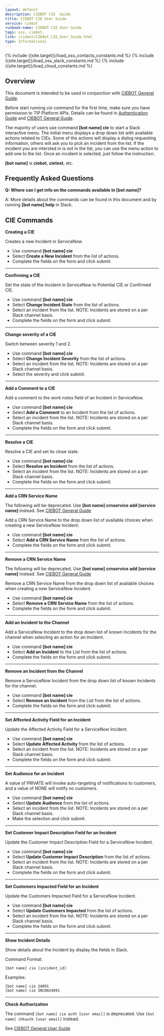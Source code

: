 ```yaml
---
layout: default
description: CIEBOT CIE  Guide
title: CIEBOT CIE User Guide
service: ciebot
runbook-name: CIEBOT CIE User Guide
tags: oss, ciebot,
link: /ciebot/CIEBot_CIE_User_Guide.html
type: Informational
---
```


{% include {{site.target}}/load_oss_contacts_constants.md %}
{% include {{site.target}}/load_oss_slack_constants.md %}
{% include {{site.target}}/load_cloud_constants.md %}

## Overview

This document is intended to be used in conjunction with [CIEBOT General Guide](https://pages.github.ibm.com/cloud-sre/runbooks/docs/runbooks/ciebot/CIEBot_General_User_Guide.html).

Before start running *cie* command for the first time, make sure you have permission to TIP Platform APIs. Details can be found in [Authentication Guide](https://pages.github.ibm.com/cloud-sre/runbooks/docs/runbooks/ciebot/Runbook_CIEBot_User_Authentication.html) and [CIEBOT General Guide](https://pages.github.ibm.com/cloud-sre/runbooks/docs/runbooks/ciebot/CIEBot_General_User_Guide.html).

The majority of users use command **[bot name] cie** to start a Slack interactive menu. The initial menu displays a drop down list with available actions related to CIEs. Some of the actions will display a dialog requesting information, others will ask you to pick an incident from the list. If the incident you are intersted in is not in the list, you can use the menu action to add one to the list. Once an incident is selected, just follow the instruction.

**[bot name]** is **ciebot**, **cietest**, etc.

## Frequently Asked Questions

**Q: Where can I get info on the commands available in [bot name]?**

A: More details about the commands can be found in this document and by running **[bot name] help** in Slack.

## CIE Commands

**Creating a CIE**

Creates a new Incident in ServiceNow.

- Use command **[bot name] cie**
- Select **Create a New Incident** from the list of actions.
- Complete the fields on the form and click submit.

----------------------

**Confirming a CIE**

Set the state of the Incident in ServiceNow to Potential CIE or Confirmed CIE.

- Use command **[bot name] cie**
- Select **Change Incident State** from the list of actions.
- Select an incident from the list. NOTE: Incidents are stored on a per Slack channel basis.
- Complete the fields on the form and click submit.

----------------------
**Change severity of a CIE**

Switch between severity 1 and 2.

- Use command **[bot name] cie**
- Select **Change Incident Severity** from the list of actions.
- Select an incident from the list. NOTE: Incidents are stored on a per Slack channel basis.
- Select the severity and click submit.

----------------------

**Add a Comment to a CIE**

Add a comment to the work notes field of an Incident in ServiceNow.

- Use command **[bot name] cie**
- Select **Add a Comment** to an Incident from the list of actions.
- Select an incident from the list. NOTE: Incidents are stored on a per Slack channel basis.
- Complete the fields on the form and click submit.

----------------------

**Resolve a CIE**

Resolve a CIE and set its close state.

- Use command **[bot name] cie**
- Select **Resolve an Incident** from the list of actions.
- Select an incident from the list. NOTE: Incidents are stored on a per Slack channel basis.
- Complete the fields on the form and click submit.

----------------------

**Add a CRN Service Name**

The following will be deprecated. Use **[bot name] crnservice add [service name]** instead. See 
[CIEBOT General Guide](https://pages.github.ibm.com/cloud-sre/runbooks/docs/runbooks/ciebot/CIEBot_General_User_Guide.html)

Add a CRN Service Name to the drop down list of available choices when creating a new ServiceNow Incident.

- Use command **[bot name] cie**
- Select **Add a CRN Service Name** from the list of actions.
- Complete the fields on the form and click submit.

----------------------

**Remove a CRN Service Name**

The following will be deprecated. Use **[bot name] crnservice add [service name]** instead. See 
[CIEBOT General Guide](https://pages.github.ibm.com/cloud-sre/runbooks/docs/runbooks/ciebot/CIEBot_General_User_Guide.html)

Remove a CRN Service Name from the drop down list of available choices when creating a new ServiceNow Incident.

- Use command **[bot name] cie**
- Select **Remove a CRN Service Name** from the list of actions.
- Complete the fields on the form and click submit.

----------------------

**Add an Incident to the Channel**

Add a ServiceNow Incident to the drop down list of known Incidents for the channel when selecting an action for an Incident.

- Use command **[bot name] cie**
- Select **Add an Incident** to the List from the list of actions.
- Complete the fields on the form and click submit.

----------------------

**Remove an Incident from the Channel**

Remove a ServiceNow Incident from the drop down list of known Incidents for the channel.

- Use command **[bot name] cie**
- Select **Remove an Incident** from the List from the list of actions.
- Complete the fields on the form and click submit.

----------------------

**Set Affected Activity Field for an Incident**

Update the Affected Activity Field for a ServiceNow Incident.

- Use command **[bot name] cie**
- Select **Update Affected Activity** from the list of actions.
- Select an incident from the list. NOTE: Incidents are stored on a per Slack channel basis.
- Complete the fields on the form and click submit.

----------------------
**Set Audience for an Incident**

A value of PRIVATE will invoke auto-targeting of notifications to customers, and a value of NONE will notify no customers.

- Use command **[bot name] cie**
- Select **Update Audience** from the list of actions.
- Select an incident from the list. NOTE: Incidents are stored on a per Slack channel basis.
- Make the selection and click submit.

----------------------

**Set Customer Impact Description Field for an Incident**

Update the Customer Impact Description Field for a ServiceNow Incident.

- Use command **[bot name] cie**
- Select **Update Customer Impact Description** from the list of actions.
- Select an incident from the list. NOTE: Incidents are stored on a per Slack channel basis.
- Complete the fields on the form and click submit.

----------------------

**Set Customers Impacted Field for an Incident**

Update the Customers Impacted Field for a ServiceNow Incident.

- Use command **[bot name] cie**
- Select **Update Customers Impacted** from the list of actions.
- Select an incident from the list. NOTE: Incidents are stored on a per Slack channel basis.
- Complete the fields on the form and click submit.

----------------------

**Show Incident Details**

Show details about the Incident by display the fields in Slack.

Command Format:

```
[bot name] cie [incident_id]
```
Examples:

```
[bot name] cie 24891
[bot name] cie INC0024891
```

----------------------

**Check Authorization**

The command `[bot name] cie auth [user email]` is deprecated. Use `[bot name] chkauth [user email]` instead.

See [CIEBOT General User Guide](https://pages.github.ibm.com/cloud-sre/runbooks/docs/runbooks/ciebot/CIEBot_General_User_Guide.html#list-crn-sesrvice-name)


